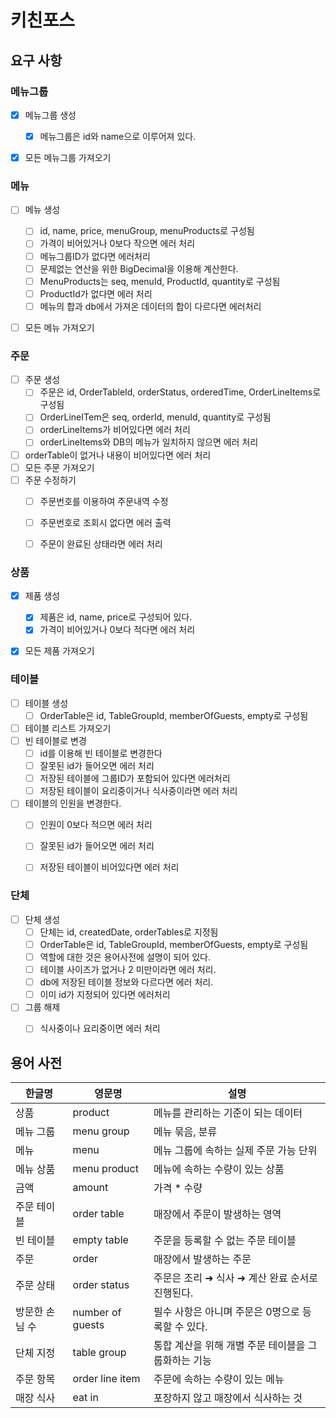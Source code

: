 # 키친포스

## 요구 사항

### 메뉴그룹

- [x] 메뉴그룹 생성
  - [x] 메뉴그룹은 id와 name으로 이루어져 있다.
- [x] 모든 메뉴그룹 가져오기



### 메뉴

- [ ] 메뉴 생성
  - [ ] id, name, price, menuGroup, menuProducts로 구성됨
  - [ ] 가격이 비어있거나 0보다 작으면 에러 처리
  - [ ] 메뉴그룹ID가 없다면 에러처리
  - [ ] 문제없는 연산을 위한 BigDecimal을 이용해 계산한다.
  - [ ] MenuProducts는 seq, menuId, ProductId, quantity로 구성됨
  - [ ] ProductId가 없다면 에러 처리
  - [ ] 메뉴의 합과 db에서 가져온 데이터의 합이 다르다면 에러처리
- [ ] 모든 메뉴 가져오기



### 주문

- [ ] 주문 생성
  - [ ] 주문은 id, OrderTableId, orderStatus, orderedTime, OrderLineItems로 구성됨
  - [ ] OrderLineITem은 seq, orderId, menuId, quantity로 구성됨
  - [ ] orderLineItems가 비어있다면 에러 처리
  - [ ] orderLineItems와 DB의 메뉴가 일치하지 않으면 에러 처리
 - [ ] orderTable이 없거나 내용이 비어있다면 에러 처리
- [ ] 모든 주문 가져오기
- [ ] 주문 수정하기
  - [ ] 주문번호를 이용하여 주문내역 수정
  - [ ] 주문번호로 조회시 없다면 에러 출력
  - [ ] 주문이 완료된 상태라면 에러 처리



### 상품

- [x] 제품 생성
  - [x] 제품은 id, name, price로 구성되어 있다.
  - [x] 가격이 비어있거나 0보다 적다면 에러 처리
- [x] 모든 제품 가져오기



### 테이블

- [ ] 테이블 생성
  - [ ] OrderTable은 id, TableGroupId, memberOfGuests, empty로 구성됨
- [ ] 테이블 리스트 가져오기
- [ ] 빈 테이블로 변경
  - [ ] id를 이용해 빈 테이블로 변경한다
  - [ ] 잘못된 id가 들어오면 에러 처리
  - [ ] 저장된 테이블에 그룹ID가 포함되어 있다면 에러처리
  - [ ] 저장된 테이블이 요리중이거나 식사중이라면 에러 처리
- [ ] 테이블의 인원을 변경한다.
  - [ ] 인원이 0보다 적으면 에러 처리
  - [ ] 잘못된 id가 들어오면 에러 처리
  - [ ] 저장된 테이블이 비어있다면 에러 처리


### 단체

- [ ] 단체 생성
  - [ ] 단체는 id, createdDate, orderTables로 지정됨
  - [ ] OrderTable은 id, TableGroupId, memberOfGuests, empty로 구성됨
  - [ ] 역할에 대한 것은 용어사전에 설명이 되어 있다.
  - [ ] 테이블 사이즈가 없거나 2 미만이라면 에러 처리.
  - [ ] db에 저장된 테이블 정보와 다르다면 에러 처리.
  - [ ] 이미 id가 지정되어 있다면 에러처리
- [ ] 그룹 해제
  - [ ] 식사중이나 요리중이면 에러 처리



## 용어 사전

| 한글명 | 영문명 | 설명 |
| --- | --- | --- |
| 상품 | product | 메뉴를 관리하는 기준이 되는 데이터 |
| 메뉴 그룹 | menu group | 메뉴 묶음, 분류 |
| 메뉴 | menu | 메뉴 그룹에 속하는 실제 주문 가능 단위 |
| 메뉴 상품 | menu product | 메뉴에 속하는 수량이 있는 상품 |
| 금액 | amount | 가격 * 수량 |
| 주문 테이블 | order table | 매장에서 주문이 발생하는 영역 |
| 빈 테이블 | empty table | 주문을 등록할 수 없는 주문 테이블 |
| 주문 | order | 매장에서 발생하는 주문 |
| 주문 상태 | order status | 주문은 조리 ➜ 식사 ➜ 계산 완료 순서로 진행된다. |
| 방문한 손님 수 | number of guests | 필수 사항은 아니며 주문은 0명으로 등록할 수 있다. |
| 단체 지정 | table group | 통합 계산을 위해 개별 주문 테이블을 그룹화하는 기능 |
| 주문 항목 | order line item | 주문에 속하는 수량이 있는 메뉴 |
| 매장 식사 | eat in | 포장하지 않고 매장에서 식사하는 것 |